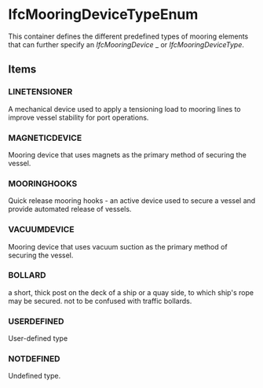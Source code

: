 # IfcMooringDeviceTypeEnum

This container defines the different predefined types of mooring elements that can further specify an _IfcMooringDevice_ _ or _IfcMooringDeviceType_.<!-- end of definition -->

## Items

### LINETENSIONER
A mechanical device used to apply a tensioning load to mooring lines to improve vessel stability for port operations.

### MAGNETICDEVICE
Mooring device that uses magnets as the primary method of securing the vessel.

### MOORINGHOOKS
Quick release mooring hooks - an active device used to secure a vessel and provide automated release of vessels.

### VACUUMDEVICE
Mooring device that uses vacuum suction as the primary method of securing the vessel.

### BOLLARD
a short, thick post on the deck of a ship or a quay side, to which ship's rope may be secured. not to be confused with traffic bollards.

### USERDEFINED
User-defined type

### NOTDEFINED
Undefined type.
